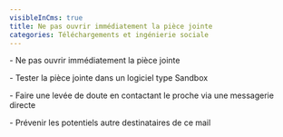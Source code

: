 ```yaml
---
visibleInCms: true
title: Ne pas ouvrir immédiatement la pièce jointe
categories: Téléchargements et ingénierie sociale
---
```

\- Ne pas ouvrir immédiatement la pièce jointe

\- Tester la pièce jointe dans un logiciel type Sandbox

\- Faire une levée de doute en contactant le proche via une messagerie directe 

\- Prévenir les potentiels autre destinataires de ce mail